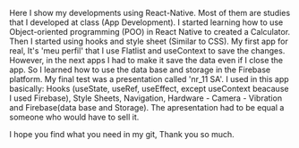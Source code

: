   Here I show my developments using React-Native. Most of them are studies that I developed at class (App Development). I started learning how to use Object-oriented programming (POO) in React Native to created a Calculator. Then I started using hooks and style sheet (Similar to CSS). My first app for real, It's 'meu perfil' that I use Flatlist and useContext to save the changes. However, in the next apps I had to make it save the data even if I close the app. So I learned how to use the data base and storage in the Firebase platform.
  My final test was a presentation called 'nr_11 SA'. I used in this app basically: Hooks (useState, useRef, useEffect, except useContext beacause I used Firebase), Style Sheets, Navigation, Hardware - Camera - Vibration and Firebase(data base and Storage). The apresentation had to be equal a someone who would have to sell it.
  
  I hope you find what you need in my git, Thank you so much.
